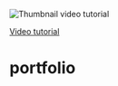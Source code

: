 ![Thumbnail video tutorial](https://github.com/wass08/r3f-portfolio-final/assets/6551176/10e190aa-de14-4f34-a6e7-fca23b73bb15)

[Video tutorial](https://youtu.be/LooODvrYXzE)

# portfolio
